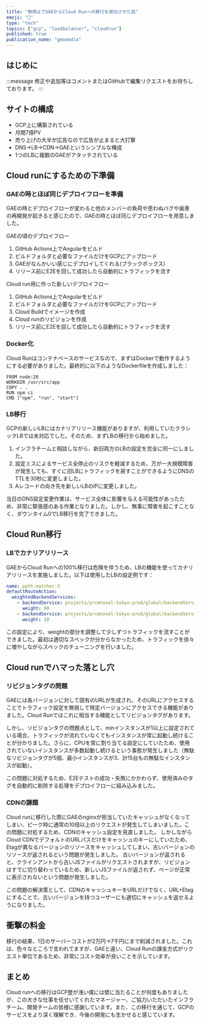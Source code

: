 ```yaml
---
title: "無停止でGAEからCloud Runへの移行を成功させた話"
emoji: "🙌"
type: "tech"
topics: ["gcp", "loadbalancer", "cloudrun"]
published: true
publication_name: "gmomedia"
---
```


## はじめに

:::message
修正や追加等はコメントまたはGitHubで編集リクエストをお待ちしております。
:::

## サイトの構成

- GCP上に構築されている
- 月間7億PV
- 売り上げの大半が広告なので広告が止まると大打撃
- DNS→LB→CDN→GAEというシンプルな構成
- 1つのLBに複数のGAEがアタッチされている

## Cloud runにするための下準備

### GAEの時とほぼ同じデプロイフローを準備

GAEの時とデプロイフローが変わると他のメンバーの負荷や思わぬバグや歯車の再開発が起きると感じたので、GAEの時とほぼ同じデプロイフローを用意しました。

GAEの頃のデプロイフロー

1. GitHub Actions上でAngularをビルド
2. ビルドフォルダと必要なファイルだけをGCPにアップロード
3. GAEがなんかいい感じにデプロイしてくれる(ブラックボックス)
4. リリース前にE2Eを回して成功したら自動的にトラフィックを流す

Cloud run用に作った新しいデプロイフロー

1. GitHub Actions上でAngularをビルド
2. ビルドフォルダと必要なファイルだけをGCPにアップロード
3. Cloud Buildでイメージを作成
4. Cloud runのリビジョンを作成
5. リリース前にE2Eを回して成功したら自動的にトラフィックを流す

### Docker化

Cloud Runはコンテナベースのサービスなので、まずはDockerで動作するようにする必要がありました。最終的に以下のようなDockerfileを作成しました：

```docker
FROM node:20
WORKDIR /usr/src/app
COPY . .
RUN npm ci
CMD ["npm", "run", "start"]
```

### LB移行

GCPの新しいLBにはカナリアリリース機能がありますが、利用していたクラシックLBでは未対応でした。そのため、まずLBの移行から始めました。

1. インフラチームと相談しながら、新旧両方のLBの設定を完全に同一にしました。
2. 設定ミスによるサービス全停止のリスクを軽減するため、万が一大規模障害が発生しても、すぐに旧LBにトラフィックを戻すことができるようにDNSのTTLを30秒に変更しました。
3. Aレコードの向き先を新しいLBのIPに変更しました。

当日のDNS設定変更作業は、サービス全体に影響を与える可能性があったため、非常に緊張感のある作業となりました。しかし、無事に障害を起こすことなく、ダウンタイム0でLB移行を完了できました。

## Cloud Run移行

### LBでカナリアリリース

GAEからCloud Runへの100%移行は危険を伴うため、LBの機能を使ってカナリアリリースを実施しました。以下は使用したLBの設定例です：

```yaml
name: path-matcher-3
defaultRouteAction:
  weightedBackendServices:
    - backendService: projects/prcmnovel-tokyo-prod/global/backendServices/novel-prcm-jp
      weight: 90
    - backendService: projects/prcmnovel-tokyo-prod/global/backendServices/novel-prcm-jp-cloudrun
      weight: 10
```

この設定により、weightの部分を調整して少しずつトラフィックを流すことができました。最初は適切なスペックが分からなかったため、トラフィックを徐々に増やしながらスペックのチューニングを行いました。

## Cloud runでハマった落とし穴

### リビジョンタグの問題

GAEには各バージョンに対して固有のURLが生成され、そのURLにアクセスすることでトラフィック設定を無視して特定バージョンにアクセスできる機能がありました。Cloud Runではこれに相当する機能としてリビジョンタグがあります。

しかし、リビジョンタグの問題点として、minインスタンスが1以上に設定されている場合、トラフィックが流れていなくてもインスタンスが常に起動し続けることが分かりました。さらに、CPUを常に割り当てる設定にしていたため、使用されていないインスタンスが多数起動し続けるという事態が発生しました（無駄なリビジョンタグが5個、最小インスタンスが3、計15台もの無駄なインスタンスが起動）。

この問題に対処するため、E2Eテストの成功・失敗にかかわらず、使用済みのタグを自動的に削除する処理をデプロイフローに組み込みました。

### CDNの課題

Cloud runに移行した際にGAEのnginxが担当していたキャッシュがなくなってしまい、ピーク時に通常の10倍以上のリクエストが発生してしまいました。この問題に対処するため、CDNのキャッシュ設定を見直しました。
しかしながらCloud CDNでデフォルトのURLパスだけをキャッシュのキーにしていたため、Etagが異なるバージョンのリソースをキャッシュしてしまい、古いバージョンのリソースが返されるという問題が発生しました。
古いバージョンが返されると、クラインアントから古いJSファイルがリクエストされますが、リビジョンはすでに切り替わっているため、新しいJSファイルが返されず、ページが正常に表示されないという問題が発生しました。

この問題の解決策として、CDNのキャッシュキーをURLだけでなく、URL+Etagにすることで、古いバージョンを持つユーザーにも適切にキャッシュを返せるようになりました。

## 衝撃の料金

移行の結果、1日のサーバーコストが2万円→7千円にまで削減されました。これは、色々なところで言われてますが、GAEと違い、Cloud Runの課金方式がリクエスト単位であるため、非常にコスト効率が良いことを示しています。

## まとめ

Cloud runへの移行はGCP歴が浅い僕には壁に当たることが何度もありましたが、この大きな仕事を任せいてくれたマネージャー、ご協力いただいたインフラチーム、開発チームの皆様に感謝しています。また、この移行を通じて、GCPのサービスをより深く理解でき、今後の開発にも生かせると感じています。
